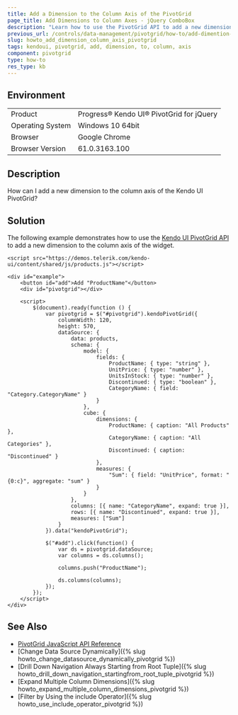 ```yaml
---
title: Add a Dimension to the Column Axis of the PivotGrid
page_title: Add Dimensions to Column Axes - jQuery ComboBox
description: "Learn how to use the PivotGrid API to add a new dimension to the column axis in a Kendo UI PivotGrid component."
previous_url: /controls/data-management/pivotgrid/how-to/add-dimention-to-column-axis, /controls/data-management/pivotgrid/how-to/dimensions/add-dimension-to-column-axis
slug: howto_add_dimension_column_axis_pivotgrid
tags: kendoui, pivotgrid, add, dimension, to, column, axis
component: pivotgrid
type: how-to
res_type: kb
---
```


## Environment

<table>
 <tr>
  <td>Product</td>
  <td>Progress® Kendo UI® PivotGrid for jQuery</td>
 </tr>
 <tr>
  <td>Operating System</td>
  <td>Windows 10 64bit</td>
 </tr>
 <tr>
  <td>Browser</td>
  <td>Google Chrome</td>
 </tr>
 <tr>
  <td>Browser Version</td>
  <td>61.0.3163.100</td>
 </tr>
</table>


## Description

How can I add a new dimension to the column axis of the Kendo UI PivotGrid?  

## Solution

The following example demonstrates how to use the [Kendo UI PivotGrid API](https://docs.telerik.com/kendo-ui/api/javascript/ui/pivotgrid) to add a new dimension to the column axis of the widget.

```dojo
<script src="https://demos.telerik.com/kendo-ui/content/shared/js/products.js"></script>

<div id="example">
    <button id="add">Add "ProductName"</button>
    <div id="pivotgrid"></div>

    <script>
        $(document).ready(function () {
            var pivotgrid = $("#pivotgrid").kendoPivotGrid({
                columnWidth: 120,
                height: 570,
                dataSource: {
                    data: products,
                    schema: {
                        model: {
                            fields: {
                                ProductName: { type: "string" },
                                UnitPrice: { type: "number" },
                                UnitsInStock: { type: "number" },
                                Discontinued: { type: "boolean" },
                                CategoryName: { field: "Category.CategoryName" }
                            }
                        },
                        cube: {
                            dimensions: {
                                ProductName: { caption: "All Products" },
                                CategoryName: { caption: "All Categories" },
                                Discontinued: { caption: "Discontinued" }
                            },
                            measures: {
                                "Sum": { field: "UnitPrice", format: "{0:c}", aggregate: "sum" }
                            }
                        }
                    },
                    columns: [{ name: "CategoryName", expand: true }],
                    rows: [{ name: "Discontinued", expand: true }],
                    measures: ["Sum"]
                }
            }).data("kendoPivotGrid");

            $("#add").click(function() {
                var ds = pivotgrid.dataSource;
                var columns = ds.columns();

                columns.push("ProductName");

                ds.columns(columns);
            });
        });
    </script>
</div>
```

## See Also

* [PivotGrid JavaScript API Reference](/api/javascript/ui/pivotgrid)
* [Change Data Source Dynamically]({% slug howto_change_datasource_dynamically_pivotgrid %})
* [Drill Down Navigation Always Starting from Root Tuple]({% slug howto_drill_down_navigation_startingfrom_root_tuple_pivotgrid %})
* [Expand Multiple Column Dimensions]({% slug howto_expand_multiple_column_dimensions_pivotgrid %})
* [Filter by Using the include Operator]({% slug howto_use_include_operator_pivotgrid %})
